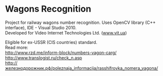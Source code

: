 Wagons Recognition
=================

Project for railway wagons number recognition. Uses OpenCV library (C++ interface), IDE - Visual Studio 2010.<br/>
Developed for Video Internet Technologies Ltd. (www.vit.ua)

Eligible for ex-USSR (CIS countries) standard. <br/>
Read more:<br/>
http://www.rzd.me/inform-block/numbers-vagon-carg/ <br/>
http://www.translogist.ru/check_n.asp <br/>
http://железнодорожник.рф/poleznaja_informacija/rasshifrovka_nomera_vagona/ <br/>
